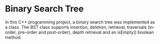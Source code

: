 # Binary Search Tree
In this C++ programming project, a binary search tree was implemented as a class. The BST class supports insertion, deletion, retrieval, traversals (in-order, pre-order and post-order), depth retrieval and an isEmpty() boolean method.
